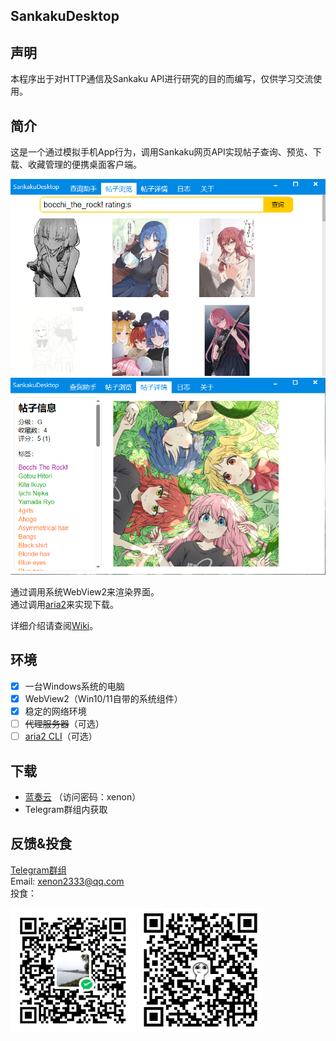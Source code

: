 SankakuDesktop
---
## 声明
本程序出于对HTTP通信及Sankaku API进行研究的目的而编写，仅供学习交流使用。

## 简介
这是一个通过模拟手机App行为，调用Sankaku网页API实现帖子查询、预览、下载、收藏管理的便携桌面客户端。

![Preview](/Screenshots/Screenshot_1.png)
![Preview](/Screenshots/Screenshot_2.png)

通过调用系统WebView2来渲染界面。  
通过调用[aria2](https://github.com/aria2/aria2)来实现下载。

详细介绍请查阅[Wiki](https://github.com/xenon2333/SankakuDesktop/wiki)。

## 环境
- [x] 一台Windows系统的电脑
- [x] WebView2（Win10/11自带的系统组件）
- [x] 稳定的网络环境
- [ ] ~~代理服务器~~（可选）
- [ ] [aria2 CLI](https://github.com/aria2/aria2)（可选）

## 下载
- [蓝奏云](https://www.lanzoub.com/b0ukbirfc) （访问密码：xenon）
- Telegram群组内获取

## 反馈&投食
[Telegram群组](https://t.me/+5mAsRVugd85hZDFl)  
Email: xenon2333@qq.com  
投食：

<img src="/qrcode/wechat.png" alt="Wechat" title="微信" style="width: 200px; height: 200px;">
<img src="/qrcode/alipay.jpg" alt="Alipay" title="支付宝" style="width: 200px; height: 200px;">
